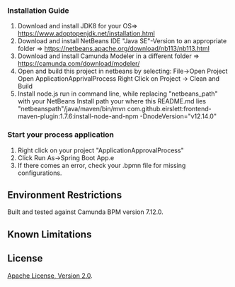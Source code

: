 ### Installation Guide
1. Download and install JDK8  for your OS=> https://www.adoptopenjdk.net/installation.html
2. Download and install NetBeans IDE "Java SE"-Version to an appropriate folder => https://netbeans.apache.org/download/nb113/nb113.html
3. Download and install Camunda Modeler in a different folder => https://camunda.com/download/modeler/
5. Open and build this project in netbeans by selecting:
    File->Open Project
    Open ApplicationApprivalProcess
    Right Click on Project -> Clean and Build
6. Install node.js
   run in command line, while replacing "netbeans_path" with your NetBeans Install path your where this README.md lies
  "netbeanspath"/java/maven/bin/mvn com.github.eirslett:frontend-maven-plugin:1.7.6:install-node-and-npm -DnodeVersion="v12.14.0"

### Start your process application
1. Right click on your project "ApplicationApprovalProcess"
2. Click Run As->Spring Boot App.e
3. If there comes an error, check your .bpmn file for missing configurations.

## Environment Restrictions
Built and tested against Camunda BPM version 7.12.0.

## Known Limitations

## License
[Apache License, Version 2.0](http://www.apache.org/licenses/LICENSE-2.0).
